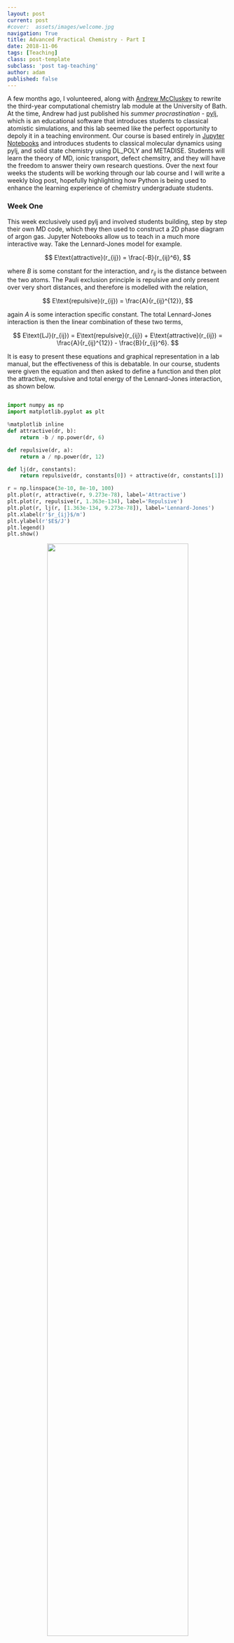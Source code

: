 ```yaml
---
layout: post
current: post
#cover:  assets/images/welcome.jpg
navigation: True
title: Advanced Practical Chemistry - Part I
date: 2018-11-06
tags: [Teaching]
class: post-template
subclass: 'post tag-teaching'
author: adam
published: false
---
```


A few months ago, I volunteered, along with [Andrew McCluskey](https://arm61.github.io) to rewrite the third-year computational chemistry lab module at the University of Bath.
At the time, Andrew had just published his *summer procrastination* - [pylj](https://doi.org/10.21105/jose.00019), which is an educational software that introduces students to classical atomistic simulations, and this lab seemed like the perfect opportunity to depoly it in a teaching environment.
Our course is based entirely in [Jupyter Notebooks](https://jupyter.org) and introduces students to classical molecular dynamics using pylj, and solid state chemistry using DL_POLY and METADISE.
Students will learn the theory of MD, ionic transport, defect chemsitry, and they will have the freedom to answer theiry own research questions.
Over the next four weeks the students will be working through our lab course and I will write a weekly blog post, hopefully highlighting how Python is being used to enhance the learning experience of chemistry undergraduate students.

### Week One

This week exclusively used pylj and involved students building, step by step their own MD code, which they then used to construct a 2D phase diagram of argon gas.
Jupyter Notebooks allow us to teach in a much more interactive way.
Take the Lennard-Jones model for example.

$$ E\text{attractive}(r_{ij}) = \frac{-B}{r_{ij}^6}, $$

where $B$ is some constant for the interaction, and $r_{ij}$ is the distance between the two atoms.
The Pauli exclusion principle is repulsive and only present over very short distances, and therefore is modelled with the relation,

$$ E\text{repulsive}(r_{ij}) = \frac{A}{r_{ij}^{12}}, $$

again $A$ is some interaction specific constant.
The total Lennard-Jones interaction is then the linear combination of these two terms,

$$ E\text{LJ}(r_{ij}) = E\text{repulsive}(r_{ij}) + E\text{attractive}(r_{ij}) = \frac{A}{r_{ij}^{12}} - \frac{B}{r_{ij}^6}. $$

It is easy to present these equations and graphical representation in a lab manual, but the effectiveness of this is debatable.
In our course, students were given the equation and then asked to define a function and then plot the attractive, repulsive and total energy of the Lennard-Jones interaction, as shown below.

```python

import numpy as np
import matplotlib.pyplot as plt

%matplotlib inline
def attractive(dr, b):
    return -b / np.power(dr, 6)

def repulsive(dr, a):
    return a / np.power(dr, 12)

def lj(dr, constants):
    return repulsive(dr, constants[0]) + attractive(dr, constants[1])

r = np.linspace(3e-10, 8e-10, 100)
plt.plot(r, attractive(r, 9.273e-78), label='Attractive')
plt.plot(r, repulsive(r, 1.363e-134), label='Repulsive')
plt.plot(r, lj(r, [1.363e-134, 9.273e-78]), label='Lennard-Jones')
plt.xlabel(r'$r_{ij}$/m')
plt.ylabel(r'$E$/J')
plt.legend()
plt.show()

```
<p align="center">
<img src='/assets/images/apc001.png' style="width: 80%"/>​
</p>

In this way, we ensured that students not only understood the Lennard-Jones potential, but also developed their programming knowledge, which at the very least is a useful transferable skill.

The first half of the course follows these lines and involves the theory of molecular dynamics written in Markdown cells within the notebook.
Mixed with code cells, where students would build functions to do each part of the eventual simulation, e.g. update particle positions.

Following the introduction of MD, students had to use pylj to generate the 2D phase diagram of argon gas, by varying the temperature of the simulation and the number of particles.
Below is an example of such a phase diagram.

<p align="center">
<img src='/assets/images/apc002.png' style="width: 80%"/>​
</p>

#### Feedback

This class contained a mix of students who had encountered Python and students who had not.
There was certainly a barrier that needed to be hurdled for the non-programming students, but the lab was definitely accesible to them and they were able to achieve the learning outcomes.
The non-programmers saw the trasferable skills argument and were actually very happy to try theiry hand at some light programming.
There were issues with setting up the notebook before peopl ecould embark on the exercise.
However, this is more down to the implementation of the Jupyter Notebooks on the University computers, than the exercise itself.
In future years, more effort does need to be take to make the setup as painless as possible because it is better that students dont' get ticked off when trying to build conda environments. 
